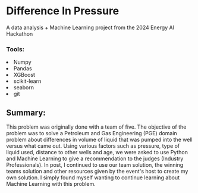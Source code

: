 # Difference In Pressure
A data analysis + Machine Learning project from the 2024 Energy AI Hackathon
### Tools:
<li>Numpy</li>
<li>Pandas</li>
<li>XGBoost</li>
<li>scikit-learn</li>
<li>seaborn</li>
<li>git</li>



## Summary:

<text> This problem was originally done with a team of five. The objective of the problem was to solve a Petroleum and Gas Engineering (PGE) domain problem about differences in volume of liquid that was pumped into the well versus what came out. Using various factors such as pressure, type of liquid used, distance to other wells and age, we were asked to use Python and Machine Learning to give a recommendation to the judges (Industry Professionals).  In post, I continued to use our team solution, the winning teams solution and other resources given by the event's host to create my own solution. I simply found myself wanting to continue learning about Machine Learning with this problem. </text>
